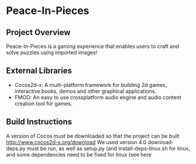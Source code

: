 # Peace-In-Pieces

## Project Overview
Peace-In-Pieces is a gaming experience that enables users to craft and solve puzzles using imported images!

## External Libraries
- Cocos2d-x: A multi-platform framework for building 2d games, interactive books, demos and other graphical applications.
- FMOD: An easy to use crossplatform audio engine and audio content creation tool for games.

## Build Instructions
A version of Cocos must be downloaded so that the project can be built
http://www.cocos2d-x.org/download
We used version 4.0
download-deps.py must be run, as well as setup.py (and install-deps-linux.sh for linux, and some dependencies need to be fixed for linux
(see here 
